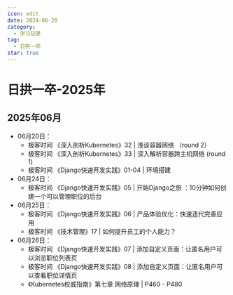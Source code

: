 ```yaml
---
icon: edit
date: 2024-06-20
category:
  - 学习记录
tag:
  - 日拱一卒
star: true
---
```


# 日拱一卒-2025年

## 2025年06月


- 06月20日：
  - 极客时间  《深入剖析Kubernetes》32 | 浅谈容器网络 （round 2）
  - 极客时间  《深入剖析Kubernetes》33 | 深入解析容器跨主机网络 (round 1)
  - 极客时间  《Django快速开发实践》01-04 | 环境搭建
- 06月24日：
  - 极客时间  《Django快速开发实践》05 | 开始Django之旅 ：10分钟如何创建一个可以管理职位的后台
- 06月25日：
  - 极客时间  《Django快速开发实践》06 | 产品体验优化：快速迭代完善应用 
  - 极客时间  《技术管理》17 | 如何提升员工的个人能力？
- 06月26日：
  - 极客时间  《Django快速开发实践》07 | 添加自定义页面：让匿名用户可以浏览职位列表页
  - 极客时间  《Django快速开发实践》08 | 添加自定义页面：让匿名用户可以查看职位详情页
  - 《Kubernetes权威指南》第七章 网络原理 | P460 - P480